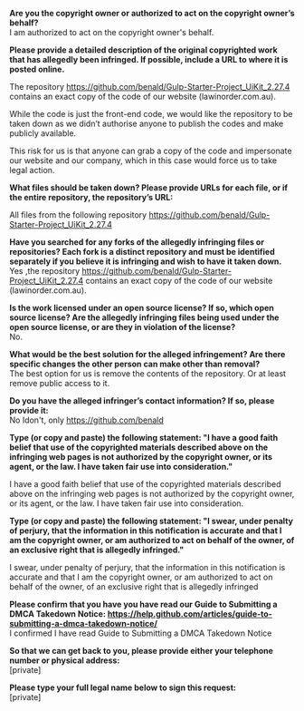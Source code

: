 **Are you the copyright owner or authorized to act on the copyright owner’s behalf?**  
I am authorized to act on the copyright owner's behalf.

**Please provide a detailed description of the original copyrighted work that has allegedly been infringed. If possible, include a URL to where it is posted online.**  

The repository https://github.com/benald/Gulp-Starter-Project_UiKit_2.27.4 contains an exact copy of the code of our website (lawinorder.com.au).

While the code is just the front-end code, we would like the repository to be taken down as we didn’t authorise anyone to publish the codes and make publicly available.

This risk for us is that anyone can grab a copy of the code and impersonate our website and our company, which in this case would force us to take legal action.

**What files should be taken down? Please provide URLs for each file, or if the entire repository, the repository’s URL:**

All files from the following repository https://github.com/benald/Gulp-Starter-Project_UiKit_2.27.4

**Have you searched for any forks of the allegedly infringing files or repositories? Each fork is a distinct repository and must be identified separately if you believe it is infringing and wish to have it taken down.**  
Yes ,the repository https://github.com/benald/Gulp-Starter-Project_UiKit_2.27.4 contains an exact copy of the code of our website (lawinorder.com.au).

**Is the work licensed under an open source license? If so, which open source license? Are the allegedly infringing files being used under the open source license, or are they in violation of the license?**  
No.

**What would be the best solution for the alleged infringement? Are there specific changes the other person can make other than removal?**  
The best option for us is remove the contents of the repository. Or at least remove public access to it.

**Do you have the alleged infringer’s contact information? If so, please provide it:**  
No Idon't, only https://github.com/benald

**Type (or copy and paste) the following statement: "I have a good faith belief that use of the copyrighted materials described above on the infringing web pages is not authorized by the copyright owner, or its agent, or the law. I have taken fair use into consideration."**

I have a good faith belief that use of the copyrighted materials described above on the infringing web pages is not authorized by the copyright owner, or its agent, or the law. I have taken fair use into consideration.

**Type (or copy and paste) the following statement: "I swear, under penalty of perjury, that the information in this notification is accurate and that I am the copyright owner, or am authorized to act on behalf of the owner, of an exclusive right that is allegedly infringed."**

I swear, under penalty of perjury, that the information in this notification is accurate and that I am the copyright owner, or am authorized to act on behalf of the owner, of an exclusive right that is allegedly infringed

**Please confirm that you have you have read our Guide to Submitting a DMCA Takedown Notice: https://help.github.com/articles/guide-to-submitting-a-dmca-takedown-notice/**  
I confirmed I have read Guide to Submitting a DMCA Takedown Notice

**So that we can get back to you, please provide either your telephone number or physical address:**  
[private]

**Please type your full legal name below to sign this request:**  
[private]
